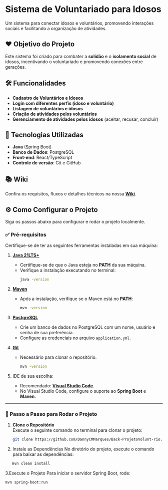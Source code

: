# Sistema de Voluntariado para Idosos  
Um sistema para conectar idosos e voluntários, promovendo interações sociais e facilitando a organização de atividades.

## ❤️ Objetivo do Projeto  
Este sistema foi criado para combater a **solidão** e o **isolamento social** de idosos, incentivando o voluntariado e promovendo conexões entre gerações.

## 🛠️ Funcionalidades  
- **Cadastro de Voluntários e Idosos**  
- **Login com diferentes perfis (idoso e voluntário)**  
- **Listagem de voluntários e idosos**  
- **Criação de atividades pelos voluntários**  
- **Gerenciamento de atividades pelos idosos** (aceitar, recusar, concluir)

## 🚀 Tecnologias Utilizadas  
- **Java** (Spring Boot)  
- **Banco de Dados**: PostgreSQL  
- **Front-end**: React/TypeScript 
- **Controle de versão**: Git e GitHub  

## 📚 Wiki  
Confira os requisitos, fluxos e detalhes técnicos na nossa [**Wiki**](https://github.com/DannyCMMarques/Back-ProjetoVolunt-rio/wiki).  




## ⚙️ Como Configurar o Projeto  

Siga os passos abaixo para configurar e rodar o projeto localmente.

### ✅ Pré-requisitos  
Certifique-se de ter as seguintes ferramentas instaladas em sua máquina:  
1. [**Java 21LTS+**](https://www.oracle.com/java/technologies/javase-downloads.html)  
   - Certifique-se de que o Java esteja no **PATH** da sua máquina.  
   - Verifique a instalação executando no terminal:  
     ```bash
     java -version
     ```  
2. [**Maven**](https://maven.apache.org/download.cgi)  
   - Após a instalação, verifique se o Maven está no **PATH**:  
     ```bash
     mvn -version
     ```  
3. [**PostgreSQL**](https://www.postgresql.org/download/)  
   - Crie um banco de dados no PostgreSQL com um nome, usuário e senha de sua preferência.  
   - Configure as credenciais no arquivo `application.yml`.  

4. [**Git**](https://git-scm.com/downloads)  
   - Necessário para clonar o repositório.
     ```bash
     mvn -version
     ```  

5. IDE de sua escolha:  
   - Recomendado: [**Visual Studio Code**](https://code.visualstudio.com/).  
   - No Visual Studio Code, configure o suporte ao **Spring Boot** e **Maven**.

---

### 🚀 Passo a Passo para Rodar o Projeto  

1. **Clone o Repositório**  
   Execute o seguinte comando no terminal para clonar o projeto:  
   ```bash
   git clone https://github.com/DannyCMMarques/Back-ProjetoVolunt-rio.git
   ```
   
2. Instale as Dependências
No diretório do projeto, execute o comando para baixar as dependências:
```bash
   mvn clean install
```
3.Execute o Projeto
Para iniciar o servidor Spring Boot, rode:
```bash
mvn spring-boot:run
```
